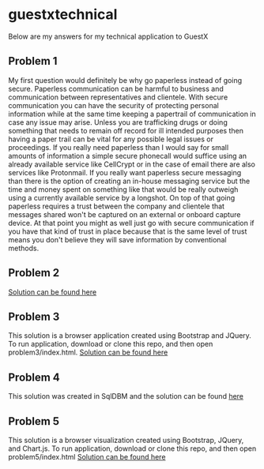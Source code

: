 # guestxtechnical
Below are my answers for my technical application to GuestX
## Problem 1
My first question would definitely be why go paperless instead of going secure. Paperless communication can be harmful to business and communication between representatives and clientele. With secure communication you can have the security of protecting personal information while at the same time keeping a papertrail of communication in case any issue may arise. Unless you are trafficking drugs or doing something that needs to remain off record for ill intended purposes then having a paper trail can be vital for any possible legal issues or proceedings. If you really need paperless than I would say for small amounts of information a simple secure phonecall would suffice using an already available service like CellCrypt or in the case of email there are also services like Protonmail. If you really want paperless secure messaging than there is the option of creating an in-house messaging service but the time and money spent on something like that would be really outweigh using a currently available service by a longshot. On top of that going paperless requires a trust between the company and clientele that messages shared won't be captured on an external or onboard capture device. At that point you might as well just go with secure communication if you have that kind of trust in place because that is the same level of trust means you don't believe they will save information by conventional methods.
## Problem 2
[Solution can be found here](problem2/)
## Problem 3
This solution is a browser application created using Bootstrap and JQuery.
To run application, download or clone this repo, and then open problem3/index.html.
[Solution can be found here](problem3/)
## Problem 4
This solution was created in SqlDBM and the solution can be found [here](https://app.sqldbm.com/MySQL/Share/D-EDFXcqaDmRJqTe3mjneUGFrngIE8md_DYjF4jNYw0)
## Problem 5
This solution is a browser visualization created using Bootstrap, JQuery, and Chart.js.
To run application, download or clone this repo, and then open problem5/index.html
[Solution can be found here](problem5/)
